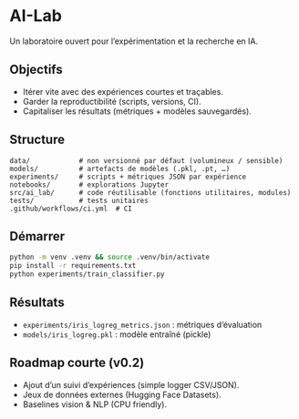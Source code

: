 # AI-Lab

Un laboratoire ouvert pour l’expérimentation et la recherche en IA.

## Objectifs
- Itérer vite avec des expériences courtes et traçables.
- Garder la reproductibilité (scripts, versions, CI).
- Capitaliser les résultats (métriques + modèles sauvegardés).

## Structure
```
data/            # non versionné par défaut (volumineux / sensible)
models/          # artefacts de modèles (.pkl, .pt, …)
experiments/     # scripts + métriques JSON par expérience
notebooks/       # explorations Jupyter
src/ai_lab/      # code réutilisable (fonctions utilitaires, modules)
tests/           # tests unitaires
.github/workflows/ci.yml  # CI
```

## Démarrer
```bash
python -m venv .venv && source .venv/bin/activate
pip install -r requirements.txt
python experiments/train_classifier.py
```

## Résultats
- `experiments/iris_logreg_metrics.json` : métriques d’évaluation
- `models/iris_logreg.pkl` : modèle entraîné (pickle)

## Roadmap courte (v0.2)
- Ajout d’un suivi d’expériences (simple logger CSV/JSON).
- Jeux de données externes (Hugging Face Datasets).
- Baselines vision & NLP (CPU friendly).
